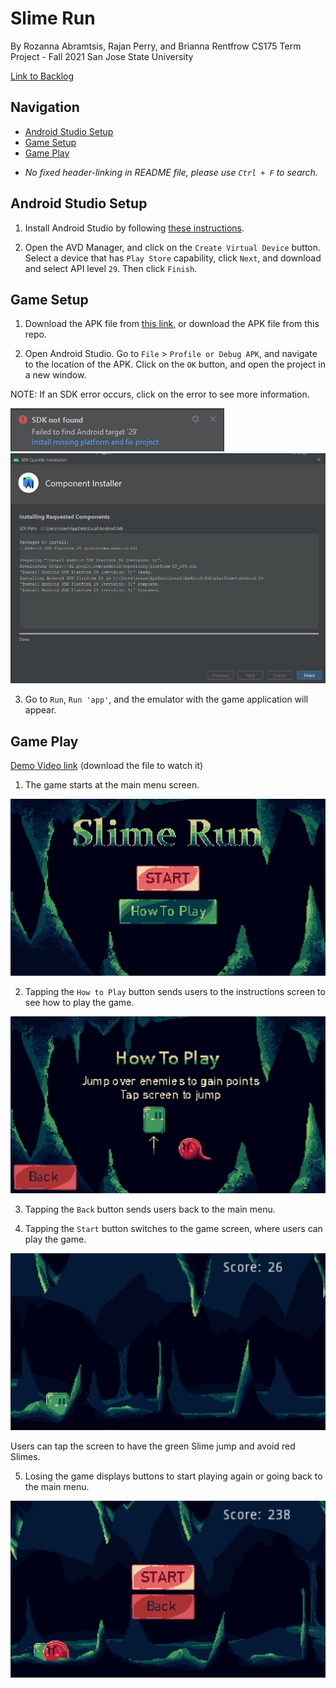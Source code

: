 # Slime Run

By Rozanna Abramtsis, Rajan Perry, and Brianna Rentfrow
CS175 Term Project - Fall 2021
San Jose State University

[Link to Backlog](Team-6-Endless-Runner-App-backlog.xlsx)

## Navigation
 - [Android Studio Setup](##android-studio-setup)
 - [Game Setup](##game-setup)
 - [Game Play](##game-play)
 <!-- - [x] test        - THIS ADDS A CHECK-MARKED CHECK BOX -->
 - *No fixed header-linking in README file, please use `Ctrl + F` to search.*

## Android Studio Setup

1. Install Android Studio by following [these instructions](https://developer.android.com/studio/install).

2. Open the AVD Manager, and click on the `Create Virtual Device` button. Select a device that has `Play Store` capability, click `Next`, and download and select API level `29`. Then click `Finish`.

## Game Setup

1. Download the APK file from [this link](https://third-from-the-left.itch.io/slime-runner), or download the APK file from this repo.

2. Open Android Studio. Go to `File` > `Profile or Debug APK`, and navigate to the location of the APK. Click on the `OK` button, and open the project in a new window.

NOTE: If an SDK error occurs, click on the error to see more information.

![SDK-not-found-error.png](images/SDK-not-found-error.png)
![SDK-not-found-error-fix.png](images/SDK-not-found-error-fix.png)

3. Go to `Run`, `Run 'app'`, and the emulator with the game application will appear.

## Game Play

[Demo Video link](demo-video.mp4) (download the file to watch it)

1. The game starts at the main menu screen.

![main-menu.png](images/main-menu.png)

2. Tapping the `How to Play` button sends users to the instructions screen to see how to play the game.

![instructions-menu.png](images/instructions-menu.png)

3. Tapping the `Back` button sends users back to the main menu.

4. Tapping the `Start` button switches to the game screen, where users can play the game.

![start-game.png](images/start-game.png)

Users can tap the screen to have the green Slime jump and avoid red Slimes.

5. Losing the game displays buttons to start playing again or going back to the main menu.

![lose-screen.png](images/lose-screen.png)
